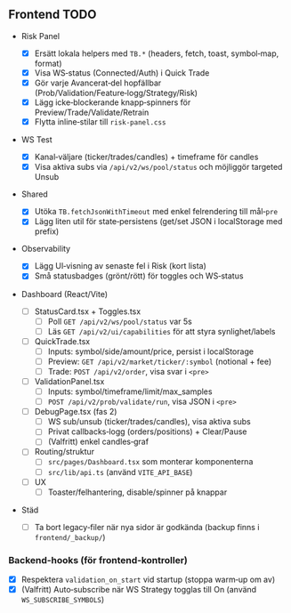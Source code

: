 ## Frontend TODO

- Risk Panel

  - [x] Ersätt lokala helpers med `TB.*` (headers, fetch, toast, symbol‑map, format)
  - [x] Visa WS‑status (Connected/Auth) i Quick Trade
  - [x] Gör varje Avancerat‑del hopfällbar (Prob/Validation/Feature‑logg/Strategy/Risk)
  - [x] Lägg icke‑blockerande knapp‑spinners för Preview/Trade/Validate/Retrain
  - [x] Flytta inline‑stilar till `risk-panel.css`

- WS Test

  - [x] Kanal‑väljare (ticker/trades/candles) + timeframe för candles
  - [x] Visa aktiva subs via `/api/v2/ws/pool/status` och möjliggör targeted Unsub

- Shared

  - [x] Utöka `TB.fetchJsonWithTimeout` med enkel felrendering till mål‑`pre`
  - [x] Lägg liten util för state‑persistens (get/set JSON i localStorage med prefix)

- Observability

  - [x] Lägg UI‑visning av senaste fel i Risk (kort lista)
  - [x] Små statusbadges (grönt/rött) för toggles och WS‑status

- Dashboard (React/Vite)

  - [ ] StatusCard.tsx + Toggles.tsx
    - [ ] Poll `GET /api/v2/ws/pool/status` var 5s
    - [ ] Läs `GET /api/v2/ui/capabilities` för att styra synlighet/labels
  - [ ] QuickTrade.tsx
    - [ ] Inputs: symbol/side/amount/price, persist i localStorage
    - [ ] Preview: `GET /api/v2/market/ticker/:symbol` (notional + fee)
    - [ ] Trade: `POST /api/v2/order`, visa svar i `<pre>`
  - [ ] ValidationPanel.tsx
    - [ ] Inputs: symbol/timeframe/limit/max_samples
    - [ ] `POST /api/v2/prob/validate/run`, visa JSON i `<pre>`
  - [ ] DebugPage.tsx (fas 2)
    - [ ] WS sub/unsub (ticker/trades/candles), visa aktiva subs
    - [ ] Privat callbacks‑logg (orders/positions) + Clear/Pause
    - [ ] (Valfritt) enkel candles‑graf
  - [ ] Routing/struktur
    - [ ] `src/pages/Dashboard.tsx` som monterar komponenterna
    - [ ] `src/lib/api.ts` (använd `VITE_API_BASE`)
  - [ ] UX
    - [ ] Toaster/felhantering, disable/spinner på knappar

- Städ
  - [ ] Ta bort legacy‑filer när nya sidor är godkända (backup finns i `frontend/_backup/`)

### Backend‑hooks (för frontend‑kontroller)

- [x] Respektera `validation_on_start` vid startup (stoppa warm‑up om av)
- [x] (Valfritt) Auto‑subscribe när WS Strategy togglas till On (använd `WS_SUBSCRIBE_SYMBOLS`)
